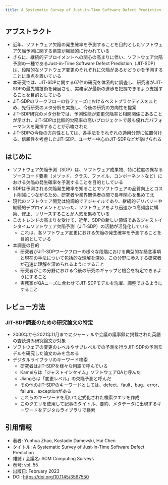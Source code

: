 ```yaml
---
title: A Systematic Survey of Just-in-Time Software Defect Prediction
---
```

## アブストラクト
- 近年、ソフトウェア欠陥の発生確率を予測することを目的としたソフトウェア欠陥予測に関する県空が継続的に行われている
- さらに、継続的デプロイメントへの関心の高まりに伴い、ソフトウェア欠陥予測の一種であるJust-in-Time Software Defect Prediction（JIT-SDP）は、段階的なソフトウェア変更のそれぞれに欠陥があるかどうかを予測することに重点を置いている
- 本研究では、JIT-SDPに関する67件の研究を体系的に調査し、研究者がJIT-SDPの最先端技術を発展させ、実務家が最新の進歩を把握できるよう支援することを目的としている
- JIT-SDPのワークフローの各フェーズにおけるベストプラクティスをまとめ、先行研究のメタ分析を実施し、今後の研究の方向性を提案
- JIT-SDP研究のメタ分析では、予測性能が変更欠陥率と相関関係にあることが示され、JIT-SDPは比較的欠陥率の高いプロジェクトで最も優れたパフォーマンスを発揮することが示唆された
- JIT-SDPの今後の方向性としては、各手法をそれぞれの適用分野に位置付ける、信頼性を考慮したJIT-SDP、ユーザー中心のJIT-SDPなどが挙げられる
## はじめに
- ソフトウェア欠陥予測（SDP）は、ソフトウェア成果物、特に粒度の異なるソースコード要素（メソッド、クラス、ファイル、コンポーネントなど）における欠陥の発生確率を予測することを目的としている
- SDPは予測される欠陥発生確率を知ることでソフトウェアの品質向上とコスト削減につながるため、研究者や業界関係者の間で長年関心を集めて北
- 現代のソフトウェア開発は協調的でアジャイルであり、継続的デリバリーや継続的デプロイメントといった、ソフトウェアをより迅速かつ高頻度に構築、修正、リリースすることが人気を集めている
- このトレンドの高まりを受けて、近年、SDPの新しい領域であるジャストインタイムソフトウェア欠陥予測（JIT-SDP）の活動が活発化している
	- これは、各ソフトウェア変更における欠陥の発生確率を予測することを目的としている
- 本調査の目的
	- 研究者がJIT-SDPワークフローの様々な段階における典型的な懸念事項と現在の手法について包括的な理解を深め、この分野に参入する研究者が迅速に理解を深められるようにすること
	- 研究者がこの分野における今後の研究のギャップと機会を特定できるようにすること
	- 実務家がQAニーズに合わせてJIT-SDPモデルを洗濯、調整できるようにすること
## レビュー方法
### JIT-SDP調査のための研究論文の特定
- 2000年から2021年11月までにジャーナルや会議の議事録に掲載された英語の査読済み研究論文が対象
- ソフトウェアの変更のレベルやサブレベルでの予測を行うJIT-SDPの予測モデルを研究した論文のみを含める
- デジタルライブラリのキーワード検索
	- 研究者はJIT-SDPを様々な用語で呼んでいる
	- Kameiらは「ジャストインタイム」ソフトウェアQAと呼んだ
	- Jiangらは「変更レベル」の欠陥予測と呼んだ
	- その他のJIT-SDPのキーワードとしては、defect、fault、bug、error、failure、exceptionがある
	- これらのキーワードを用いて定式化された検索クエリを作成
	- このクエリを使用して記事のタイトル、要約、メタデータに出現するキーワードをデジタルライブラリで検索
## 引用情報
- 著者: Yunhua Zhao, Kostadin Damevski, Hui Chen
- タイトル: A Systematic Survey of Just-in-Time Software Defect Prediction
- 雑誌 / 会議名: ACM Computing Surveys
- 巻号: vol. 55
- 出版日: February 2023
- DOI: https://doi.org/10.1145/3567550
